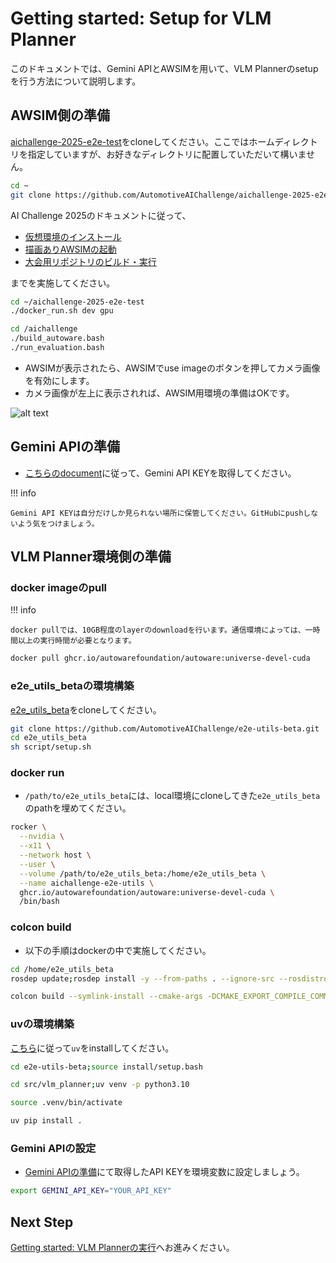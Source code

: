 # Getting started: Setup for VLM Planner

このドキュメントでは、Gemini APIとAWSIMを用いて、VLM Plannerのsetupを行う方法について説明します。

## AWSIM側の準備

[aichallenge-2025-e2e-test](https://github.com/AutomotiveAIChallenge/aichallenge-2025-e2e-test)をcloneしてください。ここではホームディレクトリを指定していますが、お好きなディレクトリに配置していただいて構いません。

```sh
cd ~
git clone https://github.com/AutomotiveAIChallenge/aichallenge-2025-e2e-test
```

AI Challenge 2025のドキュメントに従って、

- [仮想環境のインストール](https://automotiveaichallenge.github.io/aichallenge-documentation-2025/setup/docker.html)
- [描画ありAWSIMの起動](https://automotiveaichallenge.github.io/aichallenge-documentation-2025/setup/requirements.html)
- [大会用リポジトリのビルド・実行](https://automotiveaichallenge.github.io/aichallenge-documentation-2025/setup/build-docker.html)

までを実施してください。

```sh
cd ~/aichallenge-2025-e2e-test
./docker_run.sh dev gpu
```

```sh
cd /aichallenge
./build_autoware.bash
./run_evaluation.bash
```

- AWSIMが表示されたら、AWSIMでuse imageのボタンを押してカメラ画像を有効にします。
- カメラ画像が左上に表示されれば、AWSIM用環境の準備はOKです。

![alt text](../assets/camera_awsim_after.png)

## Gemini APIの準備

- [こちらのdocument](https://ai.google.dev/gemini-api/docs/api-key?hl=ja)に従って、Gemini API KEYを取得してください。

!!! info

    Gemini API KEYは自分だけしか見られない場所に保管してください。GitHubにpushしないよう気をつけましょう。

## VLM Planner環境側の準備

### docker imageのpull


!!! info

    docker pullでは、10GB程度のlayerのdownloadを行います。通信環境によっては、一時間以上の実行時間が必要となります。

```sh
docker pull ghcr.io/autowarefoundation/autoware:universe-devel-cuda
```

### e2e_utils_betaの環境構築

[e2e_utils_beta](https://github.com/AutomotiveAIChallenge/e2e-utils-beta)をcloneしてください。

```sh
git clone https://github.com/AutomotiveAIChallenge/e2e-utils-beta.git
cd e2e_utils_beta
sh script/setup.sh
```

### docker run

- `/path/to/e2e_utils_beta`には、local環境にcloneしてきた`e2e_utils_beta`のpathを埋めてください。

```sh
rocker \
  --nvidia \
  --x11 \
  --network host \
  --user \
  --volume /path/to/e2e_utils_beta:/home/e2e_utils_beta \
  --name aichallenge-e2e-utils \
  ghcr.io/autowarefoundation/autoware:universe-devel-cuda \
  /bin/bash
```

### colcon build

- 以下の手順はdockerの中で実施してください。

```sh
cd /home/e2e_utils_beta
rosdep update;rosdep install -y --from-paths . --ignore-src --rosdistro $ROS_DISTRO
```

```sh
colcon build --symlink-install --cmake-args -DCMAKE_EXPORT_COMPILE_COMMANDS=ON -DCMAKE_BUILD_TYPE=Release --packages-up-to autoware_auto_planning_msgs autoware_internal_planning_msgs
```

### uvの環境構築

[こちら](https://docs.astral.sh/uv/getting-started/installation/)に従って`uv`をinstallしてください。


```sh
cd e2e-utils-beta;source install/setup.bash
```

```sh
cd src/vlm_planner;uv venv -p python3.10
```

```sh
source .venv/bin/activate
```

```sh
uv pip install .
```

### Gemini APIの設定

- [Gemini APIの準備](#gemini-apiの準備)にて取得したAPI KEYを環境変数に設定しましょう。

```sh
export GEMINI_API_KEY="YOUR_API_KEY"
```

## Next Step

[Getting started: VLM Plannerの実行](./getting_started_vlm_run.md)へお進みください。
